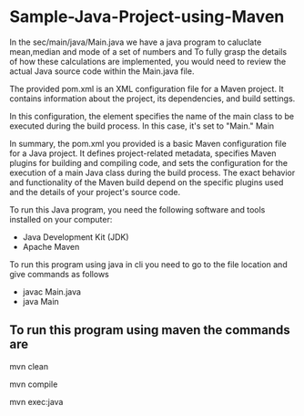 # Sample-Java-Project-using-Maven
In the sec/main/java/Main.java we have a java program to caluclate mean,median and mode of a set of numbers and 
To fully grasp the details of how these calculations are implemented, you would need to review the actual Java source code within the Main.java file.

The provided pom.xml is an XML configuration file for a Maven project. It contains information about the project, its dependencies, and build settings.

In this configuration, the <mainClass> element specifies the name of the main class to be executed during the build process. In this case, it's set to "Main."
 <mainClass>Main</mainClass>

In summary, the pom.xml you provided is a basic Maven configuration file for a Java project. It defines project-related metadata, specifies Maven plugins for building and compiling code, and sets the configuration for the execution of a main Java class during the build process. The exact behavior and functionality of the Maven build depend on the specific plugins used and the details of your project's source code.

To run this Java program, you need the following software and tools installed on your computer:

- Java Development Kit (JDK)
- Apache Maven

 To run this program using java in cli you need to go to the file location and give commands as follows

- javac Main.java
- java Main

 To run this program using maven the commands are
- 
mvn clean

mvn compile

mvn exec:java
